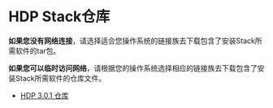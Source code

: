 # HDP Stack仓库

**如果您没有网络连接**，请选择适合您操作系统的链接族去下载包含了安装Stack所需软件的tar包。

**如果您可以临时访问网络**，请根据您的操作系统选择相应的链接族去下载包含了安装Stack所需软件的仓库文件。

- [HDP 3.0.1 仓库](./hdp3-repositories.md)
